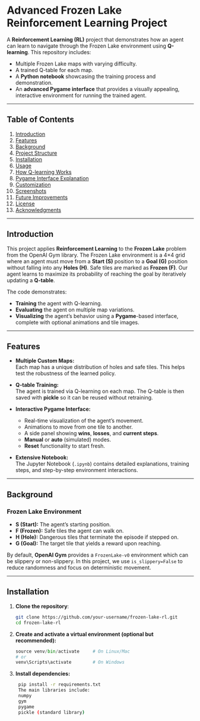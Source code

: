# Advanced Frozen Lake Reinforcement Learning Project

A **Reinforcement Learning (RL)** project that demonstrates how an agent can learn to navigate through the Frozen Lake environment using **Q-learning**. This repository includes:

- Multiple Frozen Lake maps with varying difficulty.
- A trained Q-table for each map.
- A **Python notebook** showcasing the training process and demonstration.
- An **advanced Pygame interface** that provides a visually appealing, interactive environment for running the trained agent.

---

## Table of Contents

1. [Introduction](#introduction)  
2. [Features](#features)  
3. [Background](#background)  
4. [Project Structure](#project-structure)  
5. [Installation](#installation)  
6. [Usage](#usage)  
7. [How Q-learning Works](#how-q-learning-works)  
8. [Pygame Interface Explanation](#pygame-interface-explanation)  
9. [Customization](#customization)  
10. [Screenshots](#screenshots)  
11. [Future Improvements](#future-improvements)  
12. [License](#license)  
13. [Acknowledgments](#acknowledgments)

---

## Introduction

This project applies **Reinforcement Learning** to the **Frozen Lake** problem from the OpenAI Gym library. The Frozen Lake environment is a 4×4 grid where an agent must move from a **Start (S)** position to a **Goal (G)** position without falling into any **Holes (H)**. Safe tiles are marked as **Frozen (F)**. Our agent learns to maximize its probability of reaching the goal by iteratively updating a **Q-table**.

The code demonstrates:
- **Training** the agent with Q-learning.
- **Evaluating** the agent on multiple map variations.
- **Visualizing** the agent’s behavior using a **Pygame**-based interface, complete with optional animations and tile images.

---

## Features

- **Multiple Custom Maps:**  
  Each map has a unique distribution of holes and safe tiles. This helps test the robustness of the learned policy.

- **Q-table Training:**  
  The agent is trained via Q-learning on each map. The Q-table is then saved with **pickle** so it can be reused without retraining.

- **Interactive Pygame Interface:**  
  - Real-time visualization of the agent’s movement.  
  - Animations to move from one tile to another.  
  - A side panel showing **wins**, **losses**, and **current steps**.  
  - **Manual** or **auto** (simulated) modes.  
  - **Reset** functionality to start fresh.

- **Extensive Notebook:**  
  The Jupyter Notebook (`.ipynb`) contains detailed explanations, training steps, and step-by-step environment interactions.

---

## Background

### Frozen Lake Environment

- **S (Start):** The agent’s starting position.  
- **F (Frozen):** Safe tiles the agent can walk on.  
- **H (Hole):** Dangerous tiles that terminate the episode if stepped on.  
- **G (Goal):** The target tile that yields a reward upon reaching.

By default, **OpenAI Gym** provides a `FrozenLake-v0` environment which can be slippery or non-slippery. In this project, we use `is_slippery=False` to reduce randomness and focus on deterministic movement.

---

## Installation

1. **Clone the repository**:
   ```bash
   git clone https://github.com/your-username/frozen-lake-rl.git
   cd frozen-lake-rl

2. **Create and activate a virtual environment (optional but recommended):**

    ``` python -m venv venv
    source venv/bin/activate     # On Linux/Mac
    # or
    venv\Scripts\activate        # On Windows

3. **Install dependencies:**
   ```bash
    pip install -r requirements.txt
    The main libraries include:
    numpy
    gym
    pygame
    pickle (standard library)